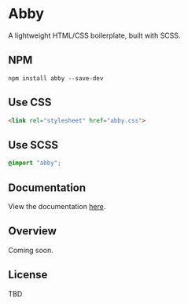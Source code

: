 # Abby
A lightweight HTML/CSS boilerplate, built with SCSS.

## NPM
```
npm install abby --save-dev
```

## Use CSS
```html
<link rel="stylesheet" href="abby.css">
```

## Use SCSS
```css
@import "abby";
```

## Documentation
View the documentation [here](http://abby.arjanjassal.me).

## Overview
Coming soon.

## License
TBD